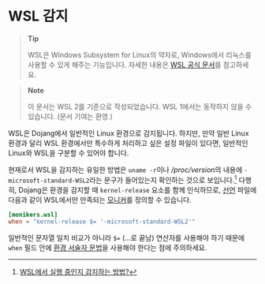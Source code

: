 WSL 감지
========

> **Tip**
>
> WSL은 Windows Subsystem for Linux의 약자로, Windows에서 리눅스를 사용할 수
> 있게 해주는 기능입니다.  자세한 내용은 [WSL 공식
> 문서](https://docs.microsoft.com/windows/wsl/)를 참고하세요.

> **Note**
>
> 이 문서는 WSL 2를 기준으로 작성되었습니다.  WSL 1에서는 동작하지 않을 수
> 있습니다.  (문서 기여는 환영.)

WSL은 Dojang에서 일반적인 Linux 환경으로 감지됩니다.  하지만, 만약 일반 Linux
환경과 달리 WSL 환경에서만 특수하게 처리하고 싶은 설정 파일이 있다면,
일반적인 Linux와 WSL을 구분할 수 있어야 합니다.

현재로서 WSL을 감지하는 유일한 방법은 `uname -r`이나 */proc/version*의 내용에
`-microsoft-standard-WSL2`라는 문구가 들어있는지 확인하는 것으로 보입니다.[^1]
다행히, Dojang은 환경을 감지할 때 `kernel-release` 요소를 함께 인식하므로,
[선언](../manifest.ko.md) 파일에 다음과 같이 WSL에서만 만족되는
[모니커](../manifest.ko.md#모니커)를 정의할 수 있습니다.

~~~~ toml
[monikers.wsl]
when = "kernel-release $= '-microsoft-standard-WSL2'"
~~~~

일반적인 문자열 일치 비교가 아니라 `$=` (…로 끝남) 연산자를 사용해야 하기
때문에 `when` 필드 안에 [환경 서술자 문법](../environment-predicate.ko.md)을
사용해야 한다는 점에 주의하세요.

[^1]: [WSL에서 실행 중인지 감지하는 방법?][1]

[1]: https://github.com/microsoft/WSL/issues/4071

